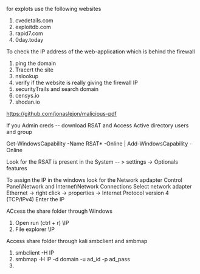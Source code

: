 for explots use the following websites 
1. cvedetails.com 
2. exploitdb.com 
3. rapid7.com 
4. 0day.today 

To check the IP address of the web-application which is behind the firewall 
1. ping the domain 
2. Tracert the site
3. nslookup 
4. verify if the website is really giving the firewall IP 
5. securityTrails and search domain 
6. censys.io 
7. shodan.io


https://github.com/jonaslejon/malicious-pdf

If you Admin creds -- download RSAT and Access Active directory users and group 

Get-WindowsCapability -Name RSAT* -Online | Add-WindowsCapability -Online 

Look for the RSAT is present in the System -- > settings -> Optionals features 

To assign the IP in the windows look for the Network apdapter 
Control Panel\Network and Internet\Network Connections 
Select network adapter Ethernet -> right click -> properties -> Internet Protocol version 4 (TCP/IPv4) 
Enter the IP 

ACcess the share folder through Windows 
1. Open run (ctrl + r) \\IP
2. File explorer \\IP


Access share folder through kali 
smbclient and smbmap 
1. smbclient -H IP
2. smbmap -H IP -d domain -u ad_id -p ad_pass
3. 
